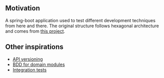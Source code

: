 ## Motivation

A spring-boot application used to test different development techniques from here and there.
The original structure follows hexagonal architecture and comes from [this project](https://github.com/gshaw-pivotal/spring-hexagonal-example).

## Other inspirations

- [API versioning](https://medium.com/@XenoSnowFox/youre-thinking-about-api-versioning-in-the-wrong-way-6c656c1c516b)
- [BDD for domain modules](https://cucumber.io/)
- [Integration tests](https://www.testcontainers.org/)
